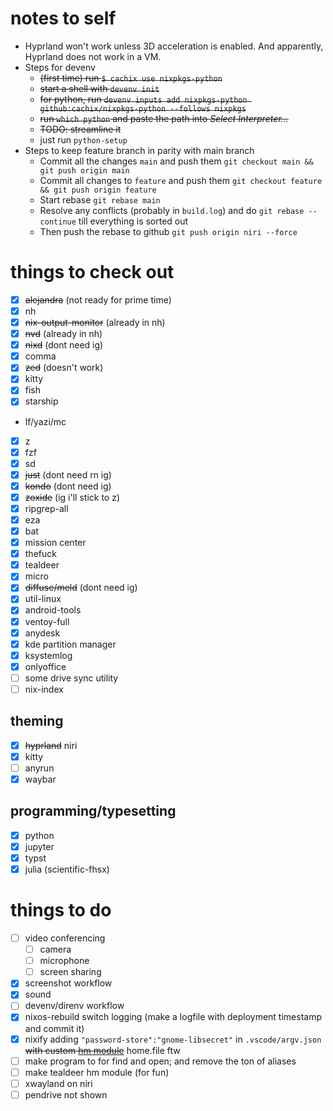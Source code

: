 # notes to self

- Hyprland won't work unless 3D acceleration is enabled. And apparently, Hyprland does not work in a VM.
- Steps for devenv
  - ~~(first time) run `$ cachix use nixpkgs-python`~~
  - ~~start a shell with `devenv init`~~
  - ~~for python, run `devenv inputs add nixpkgs-python github:cachix/nixpkgs-python --follows nixpkgs`~~
  - ~~run `which python` and paste the path into *Select Interpreter...*~~
  - ~~TODO: streamline it~~
  - just run `python-setup`
- Steps to keep feature branch in parity with main branch
  - Commit all the changes `main` and push them `git checkout main && git push origin main`
  - Commit all changes to `feature` and push them `git checkout feature && git push origin feature`
  - Start rebase `git rebase main`
  - Resolve any conflicts (probably in `build.log`) and do `git rebase --continue` till everything is sorted out
  - Then push the rebase to github `git push origin niri --force`

# things to check out

- [x] ~~alejandra~~ (not ready for prime time)
- [x] nh
- [x] ~~nix-output-monitor~~ (already in nh)
- [x] ~~nvd~~ (already in nh)
- [x] ~~nixd~~ (dont need ig)
- [x] comma
- [x] ~~zed~~ (doesn't work)
- [x] kitty
- [x] fish
- [x] starship
- lf/yazi/mc
- [x] z
- [x] fzf
- [x] sd
- [x] ~~just~~ (dont need rn ig)
- [x] ~~kondo~~ (dont need ig)
- [x] ~~zoxide~~ (ig i'll stick to z)
- [x] ripgrep-all
- [x] eza
- [x] bat
- [x] mission center
- [x] thefuck
- [x] tealdeer
- [x] micro
- [x] ~~diffuse/meld~~ (dont need ig)
- [x] util-linux
- [x] android-tools
- [x] ventoy-full
- [x] anydesk
- [x] kde partition manager
- [x] ksystemlog
- [x] onlyoffice
- [ ] some drive sync utility
- [ ] nix-index

## theming

- [x] ~~hyprland~~ niri
- [x] kitty
- [ ] anyrun
- [x] waybar

## programming/typesetting

- [x] python
- [x] jupyter
- [x] typst
- [x] julia (scientific-fhsx)

# things to do

- [ ] video conferencing
  - [ ] camera
  - [ ] microphone
  - [ ] screen sharing
- [x] screenshot workflow
- [x] sound
- [ ] devenv/direnv workflow
- [x] nixos-rebuild switch logging (make a logfile with deployment timestamp and commit it)
- [x] nixify adding `"password-store":"gnome-libsecret"` in `.vscode/argv.json` ~~with custom [hm module](https://github.com/nix-community/home-manager/issues/5990)~~ home.file ftw
- [ ] make program to for find and open; and remove the ton of aliases
- [ ] make tealdeer hm module (for fun)
- [ ] xwayland on niri
- [ ] pendrive not shown